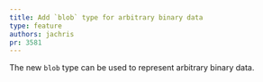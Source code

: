 ```yaml
---
title: Add `blob` type for arbitrary binary data
type: feature
authors: jachris
pr: 3581
---
```


The new `blob` type can be used to represent arbitrary binary data.
